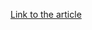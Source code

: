[Link to the article](https://thehackernews.com/2025/03/how-to-ensure-business-continuity-with-datto-b.html)
